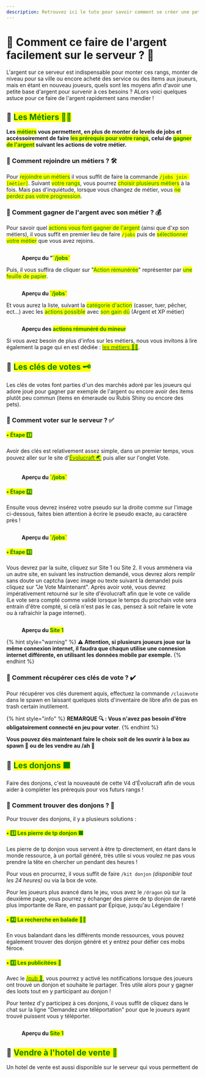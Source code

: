 ```yaml
---
description: Retrouvez ici le tuto pour savoir comment se créer une petite richesse en début de partie.
---
```


# 💠 Comment ce faire de l'argent facilement sur le serveur ? 💸

L'argent sur ce serveur est indispensable pour monter ces rangs, monter de niveau pour sa ville ou encore acheté des service ou des items aux joueurs, mais en étant en nouveau joueurs, quels sont les moyens afin d'avoir une petite base d'argent pour survenir à ces besoins ? ALors voici quelques astuce pour ce faire de l'argent rapidement sans mendier !

## 🔶 <mark style="color:green;">Les Métiers 👷‍♂️

**Les <mark style="color:green;">métiers</mark> vous permettent, en plus de monter de levels de jobs et accéssoirement de faire <mark style="color:green;">les prérequis pour votre rangs</mark>, celui de <mark style="color:green;">gagner de l'argent</mark> suivant les actions de votre métier.**

### 🔹 Comment rejoindre un métiers ? 🛠️

Pour <mark style="color:green;">rejoindre un métiers</mark> il vous suffit de faire la commande <mark style="color:green;">`/jobs join [métier]`</mark>. Suivant <mark style="color:green;">votre rangs</mark>, vous pourrez <mark style="color:green;">choisir plusieurs métiers</mark> à la fois. Mais pas d'inquiétude, lorsque vous changez de métier, vous <mark style="color:green;">ne perdez pas votre progression</mark>.

### 🔹 Comment gagner de l'argent avec son métier ? 💰

Pour savoir quel <mark style="color:green;">actions vous font gagner de l'argent</mark> (ainsi que d'xp son métiers), il vous suffit en premier lieu de faire <mark style="color:green;">`/jobs`</mark> puis de <mark style="color:green;">sélectionner votre métier</mark> que vous avez rejoins.
<figure><img src="../.gitbook/assets/Menu/Jobs.png" alt=""><figcaption><p><strong>Aperçu du "<mark style="color:green;">`/jobs`</mark></strong></p></figcaption></figure>

Puis, il vous suffira de cliquer sur "<mark style="color:green;">Action rémunérée</mark>" représenter par <mark style="color:green;">une feuille de papier</mark>.
<figure><img src="../.gitbook/assets/tuto_et_astuce/Argent_JobsSelect.png" alt=""><figcaption><p><strong>Aperçu du <mark style="color:green;">`/jobs`</mark></strong></p></figcaption></figure>

Et vous aurez la liste, suivant la <mark style="color:green;">catégorie d'action</mark> (casser, tuer, pêcher, ect...) avec les <mark style="color:green;">actions possible</mark> avec <mark style="color:green;">son gain dû</mark> (Argent et XP métier)

<figure><img src="../.gitbook/assets/tuto_et_astuce/Argent_JobsSelect.png" alt=""><figcaption><p><strong>Aperçu des <mark style="color:green;">actions rémunéré du mineur</mark></strong></p></figcaption></figure>

Si vous avez besoin de plus d'infos sur les métiers, nous vous invitons à lire également la page qui en est dédiée : <a href="https://wiki.evolucraft.fr/le-gameplay/les-donjons"><mark style="color:green;">les métiers 👷‍♂️</mark></a>.

## 🔶 <mark style="color:green;">Les clés de votes 🗝️

Les clés de votes font parties d'un des marchés adoré par les joueurs qui adore joué pour gagner par exemple de l'argent ou encore avoir des items plutôt peu commun (items en émeraude ou Rubis Shiny ou encore des pets).

### 🔹 Comment voter sur le serveur ? ✅

#### <mark style="color:green;">• Étape 1️⃣</mark>
Avoir des clés est relativement assez simple, dans un premier temps, vous pouvez aller sur le site d'<a href="https://evolucraft.fr/vote"><mark style="color:green;">Évolucraft 🌏</mark></a> puis aller sur l'onglet Vote.
<figure><img src="../.gitbook/assets/tuto_et_astuce/Argent_VoteSiteEvo.png" alt=""><figcaption><p><strong>Aperçu du <mark style="color:green;">`/jobs`</mark></strong></p></figcaption></figure>

#### <mark style="color:green;">• Étape 2️⃣</mark>
Ensuite vous devrez insérez votre pseudo sur la droite comme sur l'image ci-dessous, faites bien attention à écrire le pseudo exacte, au caractère près !
<figure><img src="../.gitbook/assets/tuto_et_astuce/Argent_VoteSiteVote.png" alt=""><figcaption><p><strong>Aperçu du <mark style="color:green;">`/jobs`</mark></strong></p></figcaption></figure>

#### <mark style="color:green;">• Étape 3️⃣</mark>
Vous devrez par la suite, cliquez sur Site 1 ou Site 2. Il vous ammènera via un autre site, en suivant les instruction demandé, vous devrez alors remplir sans doute un captcha (avec image ou texte suivant la demande) puis cliquez sur "Je Vote Maintenant". Après avoir voté, vous devrez impérativement retourné sur le site d'évolucraft afin que le vote ce valide (Le vote sera compté comme validé lorsque le temps du prochain vote sera entrain d'être compté, si celà n'est pas le cas, pensez à soit refaire le vote ou à rafraichir la page internet).
<figure><img src="../.gitbook/assets/tuto_et_astuce/Argent_VoteSite1.png" alt=""><figcaption><p><strong>Aperçu du <mark style="color:green;">Site 1</mark></strong></p></figcaption></figure>

{% hint style="warning" %}
**⚠️ Attention, si plusieurs joueurs joue sur la même connexion internet, il faudra que chaqun utilise une connesion internet différente, en utilisant les données mobile par exemple.**
{% endhint %}

### 🔹 Comment récupérer ces clés de vote ? ✔️

Pour récupérer vos clés durement aquis, effectuez la commande `/claimvote` dans le spawn en laissant quelques slots d'inventaire de libre afin de pas en trash certain inutilement.

{% hint style="info" %}
**REMARQUE 🔍 : Vous n'avez pas besoin d'être obligatoirement connecté en jeu pour voter**.
{% endhint %}

**Vous pouvez dès maintenant faire le choix soit de les ouvrir à la box au spawn 🧰 ou de les vendre au /ah 🛒**

## 🔶 <mark style="color:green;">Les donjons 🟪

Faire des donjons, c'est la nouveauté de cette V4 d'Évolucraft afin de vous aider à compléter les prérequis pour vos futurs rangs !

### 🔹 Comment trouver des donjons ? 🤔

Pour trouver des donjons, il y a plusieurs solutions :

#### <mark style="color:green;">• 1️⃣ Les pierre de tp donjon 🟩</mark>

Les pierre de tp donjon vous servent à être tp directement, en étant dans le monde ressource, à un portail généré, très utile si vous voulez ne pas vous prendre la tête en chercher un pendant des heures !

Pour vous en procurrez, il vous suffit de faire `/kit donjon` _(disponible tout les 24 heures)_ ou via la box de vote.

Pour les joueurs plus avancé dans le jeu, vous avez le `/dragon` où sur la deuxième page, vous pourrez y échanger des pierre de tp donjon de rareté plus importante de Rare, en passant par Épique, jusqu'au Légendaire !

#### <mark style="color:green;">• 2️⃣ La recherche en balade 🚶‍♂️</mark>

En vous balandant dans les différents monde ressources, vous pouvez également trouver des donjon généré et y entrez pour défier ces mobs féroce.

#### <mark style="color:green;">• 3️⃣ Les publicitées 📣</mark>

Avec le <a href="https://wiki.evolucraft.fr/le-gameplay/le-commerce#publicite"><mark style="color:green;">/pub 📢</mark></a>, vous pourrez y activé les notifications lorsque des joueurs ont trouvé un donjon et souhaite le partager. Très utile alors pour y gagner des loots tout en y participant au donjon !

Pour tentez d'y participez à ces donjons, il vous suffit de cliquez dans le chat sur la ligne "Demandez une téléportation" pour que le joueurs ayant trouvé puissent vous y téléporter.
<figure><img src="../.gitbook/assets/tuto_et_astuce/Argent_DemandeDeTPDonjon.png" alt=""><figcaption><p><strong>Aperçu du <mark style="color:green;">Site 1</mark></strong></p></figcaption></figure>

## 🔶 <mark style="color:green;">Vendre à l'hotel de vente 🏪

Un hotel de vente est aussi disponible sur le serveur qui vous permettent de 









